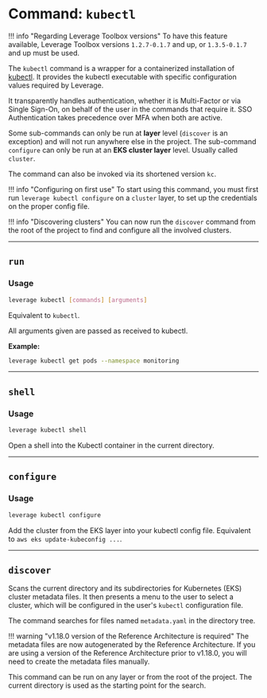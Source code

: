# Command: `kubectl`

!!! info "Regarding Leverage Toolbox versions"
    To have this feature available, Leverage Toolbox versions `1.2.7-0.1.7` and up, or `1.3.5-0.1.7` and up must be used.

The `kubectl` command is a wrapper for a containerized installation of [kubectl](https://kubernetes.io/docs/reference/kubectl/). It provides the kubectl executable with specific configuration values required by Leverage.

It transparently handles authentication, whether it is Multi-Factor or via Single Sign-On, on behalf of the user in the commands that require it. SSO Authentication takes precedence over MFA when both are active. 

Some sub-commands can only be run at **layer** level (`discover` is an exception) and will not run anywhere else in the project.
The sub-command `configure` can only be run at an **EKS cluster layer** level. Usually called `cluster`.

The command can also be invoked via its shortened version `kc`.

!!! info "Configuring on first use"
    To start using this command, you must first run `leverage kubectl configure` on a `cluster` layer, to set up the credentials on the proper config file.

!!! info "Discovering clusters"
    You can now run the `discover` command from the root of the project to find and configure all the involved clusters. 

---
## `run`

### Usage
``` bash
leverage kubectl [commands] [arguments]
```

Equivalent to `kubectl`.

All arguments given are passed as received to kubectl. 

**Example:**

```bash
leverage kubectl get pods --namespace monitoring
```

---
## `shell`

### Usage
``` bash
leverage kubectl shell
```

Open a shell into the Kubectl container in the current directory.

---
## `configure`

### Usage
``` bash
leverage kubectl configure
```

Add the cluster from the EKS layer into your kubectl config file.
Equivalent to `aws eks update-kubeconfig ...`.

---
## `discover`

Scans the current directory and its subdirectories for Kubernetes (EKS) cluster metadata files. It then presents a menu to the user to select a cluster, which will be configured in the user's `kubectl` configuration file.

The command searches for files named `metadata.yaml` in the directory tree.

!!! warning "v1.18.0 version of the Reference Architecture is required"
    The metadata files are now autogenerated by the Reference Architecture. If you are using a version of the Reference Architecture prior to v1.18.0, you will need to create the metadata files manually.

This command can be run on any layer or from the root of the project. The current directory is used as the starting point for the search.
